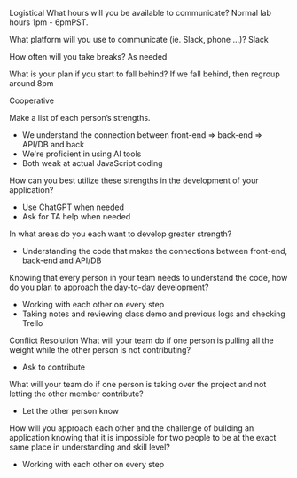 Logistical
What hours will you be available to communicate?
Normal lab hours 1pm - 6pmPST.

What platform will you use to communicate (ie. Slack, phone …)?
Slack

How often will you take breaks?
As needed

What is your plan if you start to fall behind?
If we fall behind, then regroup around 8pm

Cooperative

Make a list of each person’s strengths.
- We understand the connection between front-end => back-end => API/DB and back
- We're proficient in using AI tools
- Both weak at actual JavaScript coding

How can you best utilize these strengths in the development of your application?
- Use ChatGPT when needed
- Ask for TA help when needed

In what areas do you each want to develop greater strength?
- Understanding the code that makes the connections between front-end, back-end and API/DB

Knowing that every person in your team needs to understand the code, how do you plan to approach the day-to-day development?
- Working with each other on every step
- Taking notes and reviewing class demo and previous logs and checking Trello

Conflict Resolution
What will your team do if one person is pulling all the weight while the other person is not contributing?
- Ask to contribute

What will your team do if one person is taking over the project and not letting the other member contribute?
- Let the other person know

How will you approach each other and the challenge of building an application knowing that it is impossible for two people to be at the exact same place in understanding and skill level?
- Working with each other on every step